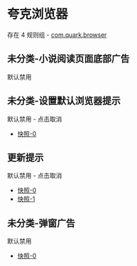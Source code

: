 # 夸克浏览器

存在 4 规则组 - [com.quark.browser](/src/apps/com.quark.browser.ts)

## 未分类-小说阅读页面底部广告

默认禁用

## 未分类-设置默认浏览器提示

默认禁用 - 点击取消

- [快照-0](https://i.gkd.li/i/13249469)

## 更新提示

默认禁用 - 点击取消

- [快照-0](https://i.gkd.li/i/13292512)
- [快照-1](https://i.gkd.li/i/13455360)

## 未分类-弹窗广告

默认禁用

- [快照-0](https://i.gkd.li/i/13292571)
